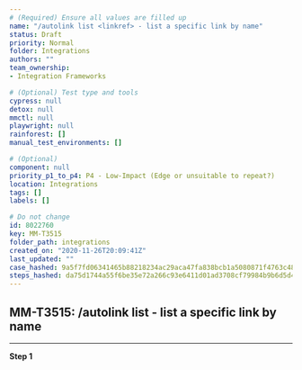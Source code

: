 ```yaml
---
# (Required) Ensure all values are filled up
name: "/autolink list <linkref> - list a specific link by name"
status: Draft
priority: Normal
folder: Integrations
authors: ""
team_ownership: 
- Integration Frameworks

# (Optional) Test type and tools
cypress: null
detox: null
mmctl: null
playwright: null
rainforest: []
manual_test_environments: []

# (Optional)
component: null
priority_p1_to_p4: P4 - Low-Impact (Edge or unsuitable to repeat?)
location: Integrations
tags: []
labels: []

# Do not change
id: 8022760
key: MM-T3515
folder_path: integrations
created_on: "2020-11-26T20:09:41Z"
last_updated: ""
case_hashed: 9a5f7fd06341465b88218234ac29aca47fa838bcb1a5080871f4763c48392bade9b7f483534211685a2bde35f5203695
steps_hashed: da75d1744a55f6be35e72a266c93e6411d01ad3708cf79984b9b6d5d4cdc94be81c6da13a479fde3e4750c567abb0353
---
```


## MM-T3515: /autolink list <linkref> - list a specific link by name

---

**Step 1**
